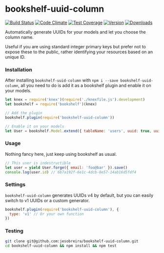 # bookshelf-uuid-column
[![Build Status](https://circleci.com/gh/estate/bookshelf-uuid.svg?style=shield)](https://circleci.com/gh/estate/bookshelf-uuid)
[![Code Climate](https://codeclimate.com/github/estate/bookshelf-uuid/badges/gpa.svg)](https://codeclimate.com/github/estate/bookshelf-uuid)
[![Test Coverage](https://codeclimate.com/github/estate/bookshelf-uuid/badges/coverage.svg)](https://codeclimate.com/github/estate/bookshelf-uuid/coverage)
[![Version](https://badge.fury.io/js/bookshelf-uuid.svg)](http://badge.fury.io/js/bookshelf-uuid)
[![Downloads](http://img.shields.io/npm/dm/bookshelf-uuid.svg)](https://www.npmjs.com/package/bookshelf-uuid)

Automatically generate UUIDs for your models and let you choose the column name.

Useful if you are using standard integer primary keys but prefer not to expose these to the public, rather identifying your resources based on an unique ID.

### Installation

After installing `bookshelf-uuid-column` with `npm i --save bookshelf-uuid-column`,
all you need to do is add it as a bookshelf plugin and enable it on your models.

```javascript
let knex = require('knex')(require('./knexfile.js').development)
let bookshelf = require('bookshelf')(knex)

// Add the plugin
bookshelf.plugin(require('bookshelf-uuid-column'))

// Enable it on your models
let User = bookshelf.Model.extend({ tableName: 'users', uuid: true, uuidAttribute: 'uuid' }) // default uuidAttribute is 'uuid'
```

### Usage

Nothing fancy here, just keep using bookshelf as usual.

```javascript
// This user is indestructible
let user = yield User.forge({ email: 'foo@bar' }).save()
console.log(user.id) // 6b7a192f-6e1c-4dcb-8e57-14ab16d5fdf4
```

### Settings

`bookshelf-uuid-column` generates UUIDs v4 by default, but you can easily switch to
v1 UUIDs or a custom generator.

```javascript
bookshelf.plugin(require('bookshelf-uuid-column'), {
  type: 'v1' // Or your own function
})
```

### Testing

```bash
git clone git@github.com:jesobreira/bookshelf-uuid-column.git
cd bookshelf-uuid-column && npm install && npm test
```
